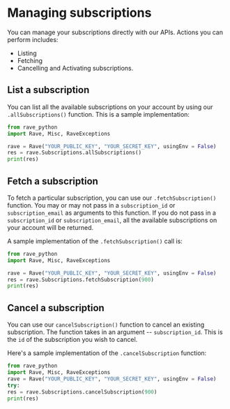 # Managing subscriptions

You can manage your subscriptions directly with our APIs. Actions you can perform includes:

- Listing
- Fetching
- Cancelling and Activating subscriptions.

## List a subscription

You can list all the available subscriptions on your account by using our `.allSubscriptions()` function. This is a sample implementation:

```python
from rave_python
import Rave, Misc, RaveExceptions

rave = Rave("YOUR_PUBLIC_KEY", "YOUR_SECRET_KEY", usingEnv = False)
res = rave.Subscriptions.allSubscriptions()
print(res)
```

## Fetch a subscription

To fetch a particular subscription, you can use our `.fetchSubscription()` function. You may or may not pass in a `subscription_id` or `subscription_email` as arguments to this function. If you do not pass in a `subscription_id` or `subscription_email`, all the available subscriptions on your account will be returned.

A sample implementation of the `.fetchSubscription()` call is:

```python
from rave_python
import Rave, Misc, RaveExceptions

rave = Rave("YOUR_PUBLIC_KEY", "YOUR_SECRET_KEY", usingEnv = False)
res = rave.Subscriptions.fetchSubscription(900)
print(res)

```

## Cancel a subscription

You can use our `cancelSubscription()` function to cancel an existing subscription. The function takes in an argument -- `subscription_id`. This is the `id` of the subscription you wish to cancel.

Here's a sample implementation of the `.cancelSubscription` function:

```python
from rave_python
import Rave, Misc, RaveExceptions
rave = Rave("YOUR_PUBLIC_KEY", "YOUR_SECRET_KEY", usingEnv = False)
try:
res = rave.Subscriptions.cancelSubscription(900)
print(res)
```

